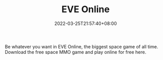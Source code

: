 ﻿---
weight: 
title: "EVE Online"
description: "Be whatever you want in EVE Online, the biggest space game of all time. Download the free space MMO game and play online for free here."
date: 2022-03-25T21:57:40+08:00
lastmod: 2022-03-25T16:45:40+08:00
draft: false
authors: ["Metabd"]
featuredImage: "88.png"
link: "https://www.eveonline.com/"
tags: ["EVE Online","NFTÓÎÏ·"]
categories: ["navigation"]
navigation: ["NFTÓÎÏ·"]
lightgallery: true
toc: true
pinned: false
recommend: false
recommend1: false
---
Be whatever you want in EVE Online, the biggest space game of all time. Download the free space MMO game and play online for free here.
